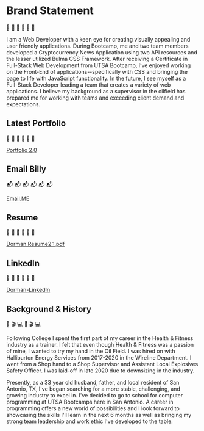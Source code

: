 # Brand Statement
🥳 🥳 🥳 🥳 🥳 🥳

I am a Web Developer with a keen eye for creating visually appealing and user friendly applications.  During Bootcamp, me and two team members developed a Cryptocurrency News Application using two API resources and the lesser utilized Bulma CSS Framework.  After receiving a Certificate in Full-Stack Web Development from UTSA Bootcamp, I’ve enjoyed working on the Front-End of applications--specifically with CSS and bringing the page to life with JavaScript functionality.  In the future, I see myself as a Full-Stack Developer leading a team that creates a variety of web applications.  I believe my background as a supervisor in the oilfield has prepared me for working with teams and exceeding client demand and expectations. 

## Latest Portfolio
📂 📂 📂 📂 📂 📂

[Portfolio 2.0](https://chainrxn12.github.io/portfolio2.0/ "Portfolio 2.0 Home")

## Email Billy
📬 📬 📬 📬 📬 📬

[Email.ME](mailto:b.d.dorman12@gmail.com)

## Resume
💼 💼 💼 💼 💼 💼

[Dorman Resume2.1.pdf](https://github.com/ChainRxn12/portfolio2.0/files/7016094/Dorman.Resume2.1.pdf)

## LinkedIn
🔗 🔗 🔗 🔗 🔗 🔗

[Dorman-LinkedIn](https://www.linkedin.com/in/billy-dorman-b51129205/ "Dorman-LinkedIn Home")


## Background & History
🎥 🎬 💻 🎥 🎬 💻

Following College I spent the first part of my career in the Health & Fitness industry as a trainer. I felt that even though Health & Fitness was a passion of mine, I wanted to try my hand in the Oil Field. I was hired on with Halliburton Energy Services from 2017-2020 in the Wireline Department. I went from a Shop hand to a Shop Supervisor and Assistant Local Explosives Safety Officer. I was laid-off in late 2020 due to downsizing in the industry.

Presently, as a 33 year old husband, father, and local resident of San Antonio, TX, I've began searching for a more stable, challenging, and growing industry to excel in. I've decided to go to school for computer programming at UTSA Bootcamps here in San Antonio. A career in programming offers a new world of possibilities and I look forward to showcasing the skills I'll learn in the next 6 months as well as bringing my strong team leadership and work ethic I've developed to the table.
<!---
ChainRxn12/ChainRxn12 is a ✨ special ✨ repository because its `README.md` (this file) appears on your GitHub profile.
You can click the Preview link to take a look at your changes.
--->
